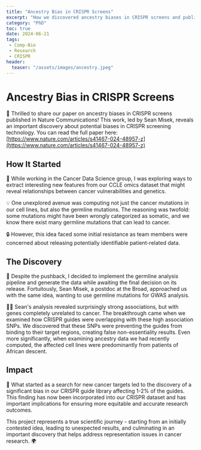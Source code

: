 ```yaml
---
title: "Ancestry Bias in CRISPR Screens"
excerpt: "How we discovered ancestry biases in CRISPR screens and published in Nature Communications"
category: "PhD"
toc: true
date: 2024-06-21
tags:
 - Comp-Bio
 - Research
 - CRISPR
header:
  teaser: "/assets/images/ancestry.jpeg"
---
```


# Ancestry Bias in CRISPR Screens

🎉 Thrilled to share our paper on ancestry biases in CRISPR screens published in Nature Communications! This work, led by Sean Misek, reveals an important discovery about potential biases in CRISPR screening technology. You can read the full paper here: [https://www.nature.com/articles/s41467-024-48957-z](https://www.nature.com/articles/s41467-024-48957-z)

## How It Started

🧐 While working in the Cancer Data Science group, I was exploring ways to extract interesting new features from our CCLE omics dataset that might reveal relationships between cancer vulnerabilities and genetics.

💡 One unexplored avenue was computing not just the cancer mutations in our cell lines, but also the germline mutations. The reasoning was twofold: some mutations might have been wrongly categorized as somatic, and we know there exist many germline mutations that can lead to cancer.

🔒 However, this idea faced some initial resistance as team members were concerned about releasing potentially identifiable patient-related data.

## The Discovery

🚀 Despite the pushback, I decided to implement the germline analysis pipeline and generate the data while awaiting the final decision on its release. Fortuitously, Sean Misek, a postdoc at the Broad, approached us with the same idea, wanting to use germline mutations for GWAS analysis.

🕵️‍♂️ Sean's analysis revealed surprisingly strong associations, but with genes completely unrelated to cancer. The breakthrough came when we examined how CRISPR guides were overlapping with these high association SNPs. We discovered that these SNPs were preventing the guides from binding to their target regions, creating false non-essentiality results. Even more significantly, when examining ancestry data we had recently computed, the affected cell lines were predominantly from patients of African descent.

## Impact

🤩 What started as a search for new cancer targets led to the discovery of a significant bias in our CRISPR guide library affecting 1-2% of the guides. This finding has now been incorporated into our CRISPR dataset and has important implications for ensuring more equitable and accurate research outcomes.

This project represents a true scientific journey - starting from an initially contested idea, leading to unexpected results, and culminating in an important discovery that helps address representation issues in cancer research. 🌍